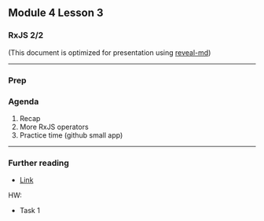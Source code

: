 ## Module 4 Lesson 3
### RxJS 2/2
(This document is optimized for presentation using [reveal-md](https://github.com/webpro/reveal-md))

---

### Prep

### Agenda
1. Recap
2. More RxJS operators
3. Practice time (github small app)

---


### Further reading
* [Link]()

HW:
* Task 1
